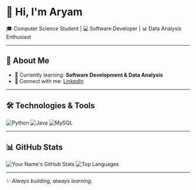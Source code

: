 # 👋 Hi, I'm Aryam  

🎓 Computer Science Student | 💻 Software Developer | 📊 Data Analysis Enthusiast  

---

## 🚀 About Me
- 🌱 Currently learning: **Software Development & Data Analysis**
- 💼 Connect with me: [LinkedIn](https://www.linkedin.com/in/aryamalfaifi/)


---

## 🛠️ Technologies & Tools
![Python](https://img.shields.io/badge/-Python-3776AB?style=flat&logo=python&logoColor=white)
![Java](https://img.shields.io/badge/-Java-red?style=flat&logo=java&logoColor=white)
![MySQL](https://img.shields.io/badge/-MySQL-blue?style=flat&logo=mysql)

---

## 📊 GitHub Stats
![Your Name's GitHub Stats](https://github-readme-stats.vercel.app/api?username=Aryam-F&show_icons=true&theme=tokyonight)
![Top Languages](https://github-readme-stats.vercel.app/api/top-langs/?username=Aryam-F&layout=compact&theme=tokyonight)

---

✨ _Always building, always learning._
